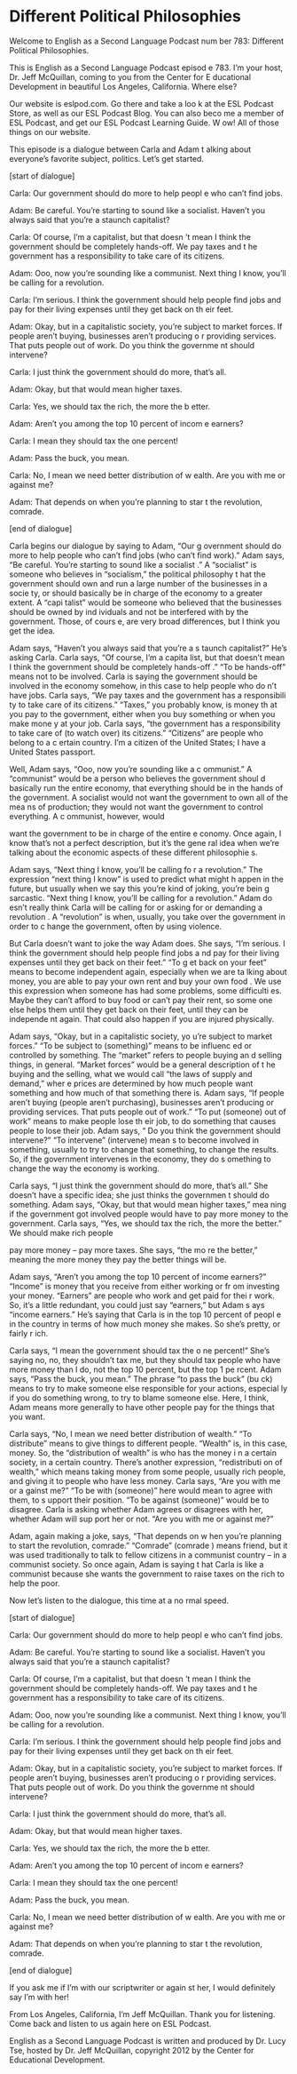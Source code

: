 # Different Political Philosophies

Welcome to English as a Second Language Podcast num ber 783: Different Political Philosophies. 

This is English as a Second Language Podcast episod e 783.  I’m your host, Dr. Jeff McQuillan, coming to you from the Center for E ducational Development in beautiful Los Angeles, California.  Where else? 

Our website is eslpod.com.  Go there and take a loo k at the ESL Podcast Store, as well as our ESL Podcast Blog.  You can also beco me a member of ESL Podcast, and get our ESL Podcast Learning Guide.  W ow!  All of those things on our website. 

This episode is a dialogue between Carla and Adam t alking about everyone’s favorite subject, politics.  Let’s get started. 

[start of dialogue] 

Carla:  Our government should do more to help peopl e who can’t find jobs. 

Adam:  Be careful.  You’re starting to sound like a  socialist.  Haven’t you always said that you’re a staunch capitalist? 

Carla:  Of course, I’m a capitalist, but that doesn ’t mean I think the government should be completely hands-off.  We pay taxes and t he government has a responsibility to take care of its citizens. 

Adam:  Ooo, now you’re sounding like a communist.  Next thing I know, you’ll be calling for a revolution. 

Carla:  I’m serious.  I think the government should  help people find jobs and pay for their living expenses until they get back on th eir feet. 

Adam:  Okay, but in a capitalistic society, you’re subject to market forces.  If people aren’t buying, businesses aren’t producing o r providing services.  That puts people out of work.  Do you think the governme nt should intervene? 

Carla:  I just think the government should do more,  that’s all. 

Adam:  Okay, but that would mean higher taxes. 

Carla:  Yes, we should tax the rich, the more the b etter. 

Adam:  Aren’t you among the top 10 percent of incom e earners? 

Carla:  I mean they should tax the one percent! 

Adam:  Pass the buck, you mean. 

Carla:  No, I mean we need better distribution of w ealth.  Are you with me or against me? 

Adam:  That depends on when you’re planning to star t the revolution, comrade.   

[end of dialogue] 

Carla begins our dialogue by saying to Adam, “Our g overnment should do more to help people who can’t find jobs (who can’t find work).”  Adam says, “Be careful.  You’re starting to sound like a socialist .”  A “socialist” is someone who believes in “socialism,” the political philosophy t hat the government should own and run a large number of the businesses in a socie ty, or should basically be in charge of the economy to a greater extent.  A “capi talist” would be someone who believed that the businesses should be owned by ind ividuals and not be interfered with by the government.  Those, of cours e, are very broad differences, but I think you get the idea. 

Adam says, “Haven’t you always said that you’re a s taunch capitalist?”  He’s asking Carla.  Carla says, “Of course, I’m a capita list, but that doesn’t mean I think the government should be completely hands-off .”  “To be hands-off” means not to be involved.  Carla is saying the government  should be involved in the economy somehow, in this case to help people who do n’t have jobs.  Carla says, “We pay taxes and the government has a responsibili ty to take care of its citizens.”  “Taxes,” you probably know, is money th at you pay to the government, either when you buy something or when you make mone y at your job.  Carla says, “the government has a responsibility to take care of (to watch over) its citizens.”  “Citizens” are people who belong to a c ertain country.  I’m a citizen of the United States; I have a United States passport.  

Well, Adam says, “Ooo, now you’re sounding like a c ommunist.”  A “communist” would be a person who believes the government shoul d basically run the entire economy, that everything should be in the hands of the government.  A socialist would not want the government to own all of the mea ns of production; they would not want the government to control everything.  A c ommunist, however, would  

want the government to be in charge of the entire e conomy.  Once again, I know that’s not a perfect description, but it’s the gene ral idea when we’re talking about the economic aspects of these different philosophie s.   

Adam says, “Next thing I know, you’ll be calling fo r a revolution.”  The expression “next thing I know” is used to predict what might h appen in the future, but usually when we say this you’re kind of joking, you’re bein g sarcastic.  “Next thing I know, you’ll be calling for a revolution.”  Adam do esn’t really think Carla will be calling for or asking for or demanding a revolution .  A “revolution” is when, usually, you take over the government in order to c hange the government, often by using violence. 

But Carla doesn’t want to joke the way Adam does.  She says, “I’m serious.  I think the government should help people find jobs a nd pay for their living expenses until they get back on their feet.”  “To g et back on your feet” means to become independent again, especially when we are ta lking about money, you are able to pay your own rent and buy your own food .  We use this expression when someone has had some problems, some difficulti es.  Maybe they can’t afford to buy food or can’t pay their rent, so some one else helps them until they get back on their feet, until they can be independe nt again.  That could also happen if you are injured physically. 

Adam says, “Okay, but in a capitalistic society, yo u’re subject to market forces.” “To be subject to (something)” means to be influenc ed or controlled by something.  The “market” refers to people buying an d selling things, in general. “Market forces” would be a general description of t he buying and the selling, what we would call “the laws of supply and demand,” wher e prices are determined by how much people want something and how much of that  something there is. Adam says, “If people aren’t buying (people aren’t purchasing), businesses aren’t producing or providing services.  That puts people out of work.”  “To put (someone) out of work” means to make people lose th eir job, to do something that causes people to lose their job.  Adam says, “ Do you think the government should intervene?”  “To intervene” (intervene) mean s to become involved in something, usually to try to change that something,  to change the results.  So, if the government intervenes in the economy, they do s omething to change the way the economy is working. 

Carla says, “I just think the government should do more, that’s all.”  She doesn’t have a specific idea; she just thinks the governmen t should do something.  Adam says, “Okay, but that would mean higher taxes,” mea ning if the government got involved people would have to pay more money to the  government.  Carla says, “Yes, we should tax the rich, the more the better.”   We should make rich people  

pay more money – pay more taxes.  She says, “the mo re the better,” meaning the more money they pay the better things will be. 

Adam says, “Aren’t you among the top 10 percent of income earners?”  “Income” is money that you receive from either working or fr om investing your money. “Earners” are people who work and get paid for thei r work.  So, it’s a little redundant, you could just say “earners,” but Adam s ays “income earners.”  He’s saying that Carla is in the top 10 percent of peopl e in the country in terms of how much money she makes.  So she’s pretty, or fairly r ich. 

Carla says, “I mean the government should tax the o ne percent!”  She’s saying no, no, they shouldn’t tax me, but they should tax people who have more money than I do, not the top 10 percent, but the top 1 pe rcent.  Adam says, “Pass the buck, you mean.”  The phrase “to pass the buck” (bu ck) means to try to make someone else responsible for your actions, especial ly if you do something wrong, to try to blame someone else.  Here, I think, Adam means more generally to have other people pay for the things that you want. 

Carla says, “No, I mean we need better distribution  of wealth.”  “To distribute” means to give things to different people.  “Wealth”  is, in this case, money.  So, the “distribution of wealth” is who has the money i n a certain society, in a certain country.  There’s another expression, “redistributi on of wealth,” which means taking money from some people, usually rich people,  and giving it to people who have less money.  Carla says, “Are you with me or a gainst me?”  “To be with (someone)” here would mean to agree with them, to s upport their position.  “To be against (someone)” would be to disagree.  Carla is asking whether Adam agrees or disagrees with her, whether Adam will sup port her or not.  “Are you with me or against me?” 

Adam, again making a joke, says, “That depends on w hen you’re planning to start the revolution, comrade.”  “Comrade” (comrade ) means friend, but it was used traditionally to talk to fellow citizens in a communist country – in a communist society.  So once again, Adam is saying t hat Carla is like a communist because she wants the government to raise  taxes on the rich to help the poor.   

Now let’s listen to the dialogue, this time at a no rmal speed. 

[start of dialogue] 

Carla:  Our government should do more to help peopl e who can’t find jobs. 

Adam:  Be careful.  You’re starting to sound like a  socialist.  Haven’t you always said that you’re a staunch capitalist? 

Carla:  Of course, I’m a capitalist, but that doesn ’t mean I think the government should be completely hands-off.  We pay taxes and t he government has a responsibility to take care of its citizens. 

Adam:  Ooo, now you’re sounding like a communist.  Next thing I know, you’ll be calling for a revolution. 

Carla:  I’m serious.  I think the government should  help people find jobs and pay for their living expenses until they get back on th eir feet. 

Adam:  Okay, but in a capitalistic society, you’re subject to market forces.  If people aren’t buying, businesses aren’t producing o r providing services.  That puts people out of work.  Do you think the governme nt should intervene? 

Carla:  I just think the government should do more,  that’s all. 

Adam:  Okay, but that would mean higher taxes. 

Carla:  Yes, we should tax the rich, the more the b etter. 

Adam:  Aren’t you among the top 10 percent of incom e earners? 

Carla:  I mean they should tax the one percent! 

Adam:  Pass the buck, you mean. 

Carla:  No, I mean we need better distribution of w ealth.  Are you with me or against me? 

Adam:  That depends on when you’re planning to star t the revolution, comrade.   

[end of dialogue] 

If you ask me if I’m with our scriptwriter or again st her, I would definitely say I’m with her!   

From Los Angeles, California, I’m Jeff McQuillan.  Thank you for listening.  Come back and listen to us again here on ESL Podcast. 

 English as a Second Language Podcast is written and  produced by Dr. Lucy Tse, hosted by Dr. Jeff McQuillan, copyright 2012 by the  Center for Educational Development.

